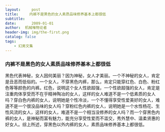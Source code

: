 ```yaml
---
layout:     post
title:     内裤不是黑色的女人素质品味修养基本上都很低
subtitle:   
date:       2009-01-01
author:  机械唯物论者
header-img: img/the-first.png
catalog: false
tags:
    - 幻男文集
---
```

### 内裤不是黑色的女人素质品味修养基本上都很低
黑色代表神秘，女人因何美丽？因为神秘，女人才美丽。一个不神秘的女人，肯定是丑恶而低俗的。一个女人，不穿黑色内裤，那么，肯定只能穿红色、白色、粉红色等等颜色的内裤。红色，说明这个女人性欲超强，一个性欲超强的女人，肯定是注重肉体享受而不在乎精神陶冶的女人，这样的女人难道不是一个低素质的女人吗？穿白色内裤的女人，说明她是个性冷淡，一个不懂得享受性爱美好的女人，难道不是一个很没品味的女人吗？穿粉红色内裤的女人，说明她是一个水性杨花、生性风流的女人，这样的女人，难道不是一个相当没修养的女人吗？而一个穿黑色内裤的女人，是神秘而富有魅力，能充分享受性爱而不滥交，秀外慧中、温柔贤惠的好女人。综上所述，穿黑色以外内裤的女人，素质品味修养基本上都很低。